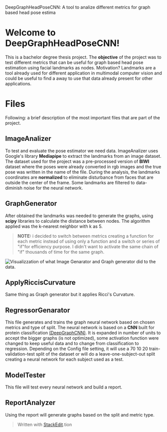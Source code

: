 DeepGraphHeadPoseCNN: A tool to analize different metrics for graph based head pose estima
# Welcome to DeepGraphHeadPoseCNN!

This is a bachelor degree thesis project. The **objective** of the project was to test different metrics that can be useful for graph based head pose estimation using facial landmarks as nodes.
Motivation? Landmarks are a tool already used for different application in multimodal computer vision and could be useful to find a away to use that data already present for other applications.



# Files
Following: a brief description of the most important files that are part of the project.

## ImageAnalizer
To test and evaluate the pose estimator we need data. ImageAnalizer uses Google's library **Mediapipe** to extract the landmarks from an image dataset. The dataset used for the project was a pre-processed version of **BIWI** dataset where the poses were already converted in rgb images and the true pose was written in the name of the file.
During the analysis, the landmarks coordinates are **normalized**  to eliminate disturbance from faces that are outside the center of the frame.
Some landmarks are filtered to data-diminish noise for the neural network.
## GraphGenerator
After obtained the landmarks was needed to generate the graphs, using **scipy** libraries to calculate the distance between nodes. The algorithm applied was the k-nearest neighbor with k as 5.
>**NOTE:** i decided to switch between metrics creating a function for each metric instead of using only a function and a switch or series of "if"for efficiency purpose. 
I didn't want to activate the same chain of "if" thousands of time for the same graph.

![Visualizzation of what Image Genarator and Graph generator did to the data.](https://drive.google.com/file/d/1g71UvlDXNQ8ZNs572-co5Y5WfALTyMhL/view?usp=share_link)

## ApplyRiccisCurvature

Same thing as Graph generator but it applies Ricci's Curvature.

## RegressorGenarator
This file generates and trains the graph neural network based on chosen metrics and type of split.
The neural network is based on a **CNN** built for protein classification [(DeepGraphCNN)](https://stellargraph.readthedocs.io/en/v1.2.1/demos/graph-classification/dgcnn-graph-classification.html). It is expanded in number of units to accept the bigger graphs (is not optimized), some activation function were changed to keep useful data and to change from classification to regression. 
Depending on the Config file setting, it will use a 70 10 20 train-validation-test split of the dataset or will do a leave-one-subject-out split creating a neural network for each subject used as a test.

## ModelTester

This file will test every neural network and build a report.
## ReportAnalyzer
Using the report will generate graphs based on the split and metric type.




> Written with [StackEdit](https://stackedit.io/).tion
